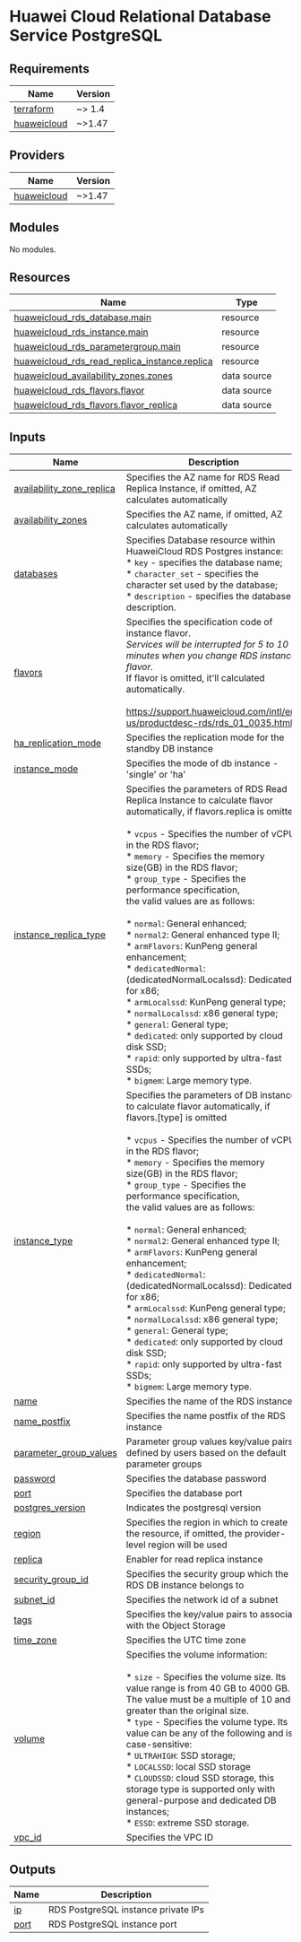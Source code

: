 # Huawei Cloud Relational Database Service PostgreSQL

<!-- BEGIN_TF_DOCS -->
## Requirements

| Name | Version |
|------|---------|
| <a name="requirement_terraform"></a> [terraform](#requirement\_terraform) | ~> 1.4 |
| <a name="requirement_huaweicloud"></a> [huaweicloud](#requirement\_huaweicloud) | ~>1.47 |

## Providers

| Name | Version |
|------|---------|
| <a name="provider_huaweicloud"></a> [huaweicloud](#provider\_huaweicloud) | ~>1.47 |

## Modules

No modules.

## Resources

| Name | Type |
|------|------|
| [huaweicloud_rds_database.main](https://registry.terraform.io/providers/huaweicloud/huaweicloud/latest/docs/resources/rds_database) | resource |
| [huaweicloud_rds_instance.main](https://registry.terraform.io/providers/huaweicloud/huaweicloud/latest/docs/resources/rds_instance) | resource |
| [huaweicloud_rds_parametergroup.main](https://registry.terraform.io/providers/huaweicloud/huaweicloud/latest/docs/resources/rds_parametergroup) | resource |
| [huaweicloud_rds_read_replica_instance.replica](https://registry.terraform.io/providers/huaweicloud/huaweicloud/latest/docs/resources/rds_read_replica_instance) | resource |
| [huaweicloud_availability_zones.zones](https://registry.terraform.io/providers/huaweicloud/huaweicloud/latest/docs/data-sources/availability_zones) | data source |
| [huaweicloud_rds_flavors.flavor](https://registry.terraform.io/providers/huaweicloud/huaweicloud/latest/docs/data-sources/rds_flavors) | data source |
| [huaweicloud_rds_flavors.flavor_replica](https://registry.terraform.io/providers/huaweicloud/huaweicloud/latest/docs/data-sources/rds_flavors) | data source |

## Inputs

| Name | Description | Type | Default | Required |
|------|-------------|------|---------|:--------:|
| <a name="input_availability_zone_replica"></a> [availability\_zone\_replica](#input\_availability\_zone\_replica) | Specifies the AZ name for RDS Read Replica Instance, if omitted, AZ calculates automatically | `list(string)` | `[]` | no |
| <a name="input_availability_zones"></a> [availability\_zones](#input\_availability\_zones) | Specifies the AZ name, if omitted, AZ calculates automatically | `list(string)` | `[]` | no |
| <a name="input_databases"></a> [databases](#input\_databases) | Specifies Database resource within HuaweiCloud RDS Postgres instance:<br>  * `key` - specifies the database name;<br>  * `character_set` - specifies the character set used by the database;<br>  * `description` - specifies the database description. | <pre>map(object({<br>    character_set = optional(string, "UTF8")<br>    description   = optional(string, null)<br>  }))</pre> | `{}` | no |
| <a name="input_flavors"></a> [flavors](#input\_flavors) | Specifies the specification code of instance flavor.<br>  *Services will be interrupted for 5 to 10 minutes when you change RDS instance flavor.*<br>  If flavor is omitted, it'll calculated automatically.<br><br>  https://support.huaweicloud.com/intl/en-us/productdesc-rds/rds_01_0035.html | <pre>object({<br>    ha      = optional(string, null)<br>    single  = optional(string, null)<br>    replica = optional(string, null)<br>  })</pre> | <pre>{<br>  "ha": "rds.pg.n1.large.2.ha",<br>  "replica": "rds.pg.n1.large.2.rr",<br>  "single": "rds.pg.n1.large.2"<br>}</pre> | no |
| <a name="input_ha_replication_mode"></a> [ha\_replication\_mode](#input\_ha\_replication\_mode) | Specifies the replication mode for the standby DB instance | `string` | `"async"` | no |
| <a name="input_instance_mode"></a> [instance\_mode](#input\_instance\_mode) | Specifies the mode of db instance - 'single' or 'ha' | `string` | `"single"` | no |
| <a name="input_instance_replica_type"></a> [instance\_replica\_type](#input\_instance\_replica\_type) | Specifies the parameters of RDS Read Replica Instance to calculate flavor automatically, if flavors.replica is omitted<br><br>  * `vcpus` - Specifies the number of vCPUs in the RDS flavor;<br>  * `memory` - Specifies the memory size(GB) in the RDS flavor;<br>  * `group_type` - Specifies the performance specification,<br>    the valid values are as follows:<br><br>    * `normal`: General enhanced;<br>    * `normal2`: General enhanced type II;<br>    * `armFlavors`: KunPeng general enhancement;<br>    * `dedicatedNormal`: (dedicatedNormalLocalssd): Dedicated for x86;<br>    * `armLocalssd`: KunPeng general type;<br>    * `normalLocalssd`: x86 general type;<br>    * `general`: General type;<br>    * `dedicated`: only supported by cloud disk SSD;<br>    * `rapid`: only supported by ultra-fast SSDs;<br>    * `bigmem`: Large memory type. | <pre>object({<br>    vcpus      = optional(number, null)<br>    memory     = optional(number, null)<br>    group_type = optional(string, "general")<br>  })</pre> | <pre>{<br>  "group_type": "general",<br>  "memory": 4,<br>  "vcpus": 2<br>}</pre> | no |
| <a name="input_instance_type"></a> [instance\_type](#input\_instance\_type) | Specifies the parameters of DB instance to calculate flavor automatically, if flavors.[type] is omitted<br><br>  * `vcpus` - Specifies the number of vCPUs in the RDS flavor;<br>  * `memory` - Specifies the memory size(GB) in the RDS flavor;<br>  * `group_type` - Specifies the performance specification,<br>    the valid values are as follows:<br><br>    * `normal`: General enhanced;<br>    * `normal2`: General enhanced type II;<br>    * `armFlavors`: KunPeng general enhancement;<br>    * `dedicatedNormal`: (dedicatedNormalLocalssd): Dedicated for x86;<br>    * `armLocalssd`: KunPeng general type;<br>    * `normalLocalssd`: x86 general type;<br>    * `general`: General type;<br>    * `dedicated`: only supported by cloud disk SSD;<br>    * `rapid`: only supported by ultra-fast SSDs;<br>    * `bigmem`: Large memory type. | <pre>object({<br>    vcpus      = optional(number, null)<br>    memory     = optional(number, null)<br>    group_type = optional(string, "general")<br>  })</pre> | <pre>{<br>  "group_type": "general",<br>  "memory": 4,<br>  "vcpus": 2<br>}</pre> | no |
| <a name="input_name"></a> [name](#input\_name) | Specifies the name of the RDS instance | `string` | n/a | yes |
| <a name="input_name_postfix"></a> [name\_postfix](#input\_name\_postfix) | Specifies the name postfix of the RDS instance | `string` | `null` | no |
| <a name="input_parameter_group_values"></a> [parameter\_group\_values](#input\_parameter\_group\_values) | Parameter group values key/value pairs defined by users based on the default parameter groups | `map(string)` | `{}` | no |
| <a name="input_password"></a> [password](#input\_password) | Specifies the database password | `string` | `"VerY_5tr0nG-Pa55w0R^d"` | no |
| <a name="input_port"></a> [port](#input\_port) | Specifies the database port | `number` | `5432` | no |
| <a name="input_postgres_version"></a> [postgres\_version](#input\_postgres\_version) | Indicates the postgresql version | `string` | `"14"` | no |
| <a name="input_region"></a> [region](#input\_region) | Specifies the region in which to create the resource, if omitted, the provider-level region will be used | `string` | `null` | no |
| <a name="input_replica"></a> [replica](#input\_replica) | Enabler for read replica instance | `bool` | `false` | no |
| <a name="input_security_group_id"></a> [security\_group\_id](#input\_security\_group\_id) | Specifies the security group which the RDS DB instance belongs to | `string` | n/a | yes |
| <a name="input_subnet_id"></a> [subnet\_id](#input\_subnet\_id) | Specifies the network id of a subnet | `string` | n/a | yes |
| <a name="input_tags"></a> [tags](#input\_tags) | Specifies the key/value pairs to associate with the Object Storage | `map(string)` | `{}` | no |
| <a name="input_time_zone"></a> [time\_zone](#input\_time\_zone) | Specifies the UTC time zone | `string` | `null` | no |
| <a name="input_volume"></a> [volume](#input\_volume) | Specifies the volume information:<br><br>  * `size` - Specifies the volume size. Its value range is from 40 GB to 4000 GB.<br>    The value must be a multiple of 10 and greater than the original size.<br>  * `type` - Specifies the volume type. Its value can be any of the following and is case-sensitive:<br>    * `ULTRAHIGH`: SSD storage;<br>    * `LOCALSSD`: local SSD storage<br>    * `CLOUDSSD`: cloud SSD storage, this storage type is supported only with general-purpose and dedicated DB instances;<br>    * `ESSD`: extreme SSD storage. | <pre>object({<br>    size               = optional(number, 50)<br>    type               = optional(string, "CLOUDSSD")<br>    disk_encryption_id = optional(string, null)<br>  })</pre> | `{}` | no |
| <a name="input_vpc_id"></a> [vpc\_id](#input\_vpc\_id) | Specifies the VPC ID | `string` | n/a | yes |

## Outputs

| Name | Description |
|------|-------------|
| <a name="output_ip"></a> [ip](#output\_ip) | RDS PostgreSQL instance private IPs |
| <a name="output_port"></a> [port](#output\_port) | RDS PostgreSQL instance port |
<!-- END_TF_DOCS -->